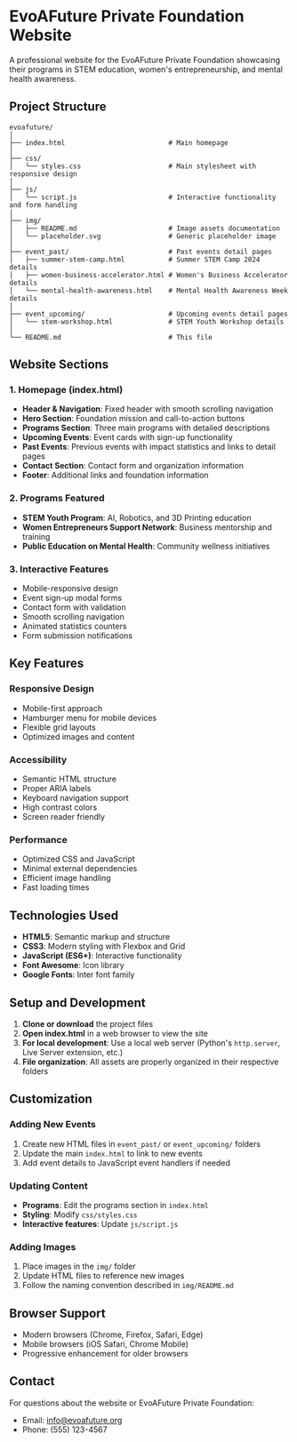# EvoAFuture Private Foundation Website

A professional website for the EvoAFuture Private Foundation showcasing their programs in STEM education, women's entrepreneurship, and mental health awareness.

## Project Structure

```
evoafuture/
│
├── index.html                          # Main homepage
│
├── css/
│   └── styles.css                      # Main stylesheet with responsive design
│
├── js/
│   └── script.js                       # Interactive functionality and form handling
│
├── img/
│   ├── README.md                       # Image assets documentation
│   └── placeholder.svg                 # Generic placeholder image
│
├── event_past/                         # Past events detail pages
│   ├── summer-stem-camp.html           # Summer STEM Camp 2024 details
│   ├── women-business-accelerator.html # Women's Business Accelerator details
│   └── mental-health-awareness.html    # Mental Health Awareness Week details
│
├── event_upcoming/                     # Upcoming events detail pages
│   └── stem-workshop.html              # STEM Youth Workshop details
│
└── README.md                           # This file
```

## Website Sections

### 1. Homepage (index.html)
- **Header & Navigation**: Fixed header with smooth scrolling navigation
- **Hero Section**: Foundation mission and call-to-action buttons
- **Programs Section**: Three main programs with detailed descriptions
- **Upcoming Events**: Event cards with sign-up functionality
- **Past Events**: Previous events with impact statistics and links to detail pages
- **Contact Section**: Contact form and organization information
- **Footer**: Additional links and foundation information

### 2. Programs Featured
- **STEM Youth Program**: AI, Robotics, and 3D Printing education
- **Women Entrepreneurs Support Network**: Business mentorship and training
- **Public Education on Mental Health**: Community wellness initiatives

### 3. Interactive Features
- Mobile-responsive design
- Event sign-up modal forms
- Contact form with validation
- Smooth scrolling navigation
- Animated statistics counters
- Form submission notifications

## Key Features

### Responsive Design
- Mobile-first approach
- Hamburger menu for mobile devices
- Flexible grid layouts
- Optimized images and content

### Accessibility
- Semantic HTML structure
- Proper ARIA labels
- Keyboard navigation support
- High contrast colors
- Screen reader friendly

### Performance
- Optimized CSS and JavaScript
- Minimal external dependencies
- Efficient image handling
- Fast loading times

## Technologies Used

- **HTML5**: Semantic markup and structure
- **CSS3**: Modern styling with Flexbox and Grid
- **JavaScript (ES6+)**: Interactive functionality
- **Font Awesome**: Icon library
- **Google Fonts**: Inter font family

## Setup and Development

1. **Clone or download** the project files
2. **Open index.html** in a web browser to view the site
3. **For local development**: Use a local web server (Python's `http.server`, Live Server extension, etc.)
4. **File organization**: All assets are properly organized in their respective folders

## Customization

### Adding New Events
1. Create new HTML files in `event_past/` or `event_upcoming/` folders
2. Update the main `index.html` to link to new events
3. Add event details to JavaScript event handlers if needed

### Updating Content
- **Programs**: Edit the programs section in `index.html`
- **Styling**: Modify `css/styles.css`
- **Interactive features**: Update `js/script.js`

### Adding Images
1. Place images in the `img/` folder
2. Update HTML files to reference new images
3. Follow the naming convention described in `img/README.md`

## Browser Support

- Modern browsers (Chrome, Firefox, Safari, Edge)
- Mobile browsers (iOS Safari, Chrome Mobile)
- Progressive enhancement for older browsers

## Contact

For questions about the website or EvoAFuture Private Foundation:
- Email: info@evoafuture.org
- Phone: (555) 123-4567